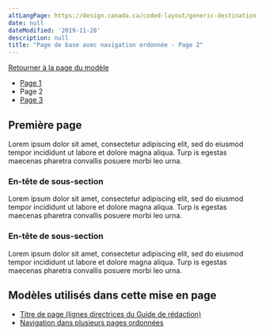 ```yaml
---
altLangPage: https://design.canada.ca/coded-layout/generic-destination-sit2.html
date: null
dateModified: '2019-11-28'
description: null
title: "Page de base avec navigation ordonnée - Page 2"
---
```


<p>
 <a class="btn btn-default" href="../modeles-recommandes/generique.html">
  Retourner à la page du modèle
 </a>
</p>


<div class="gc-stp-stp">
 <div class="row">
  <ul class="toc lst-spcd col-md-12">
   <li class="col-md-4 col-sm-6">
    <a class="list-group-item" href="./generique-sit1.html">
     Page 1
    </a>
   </li>
   <li class="col-md-4 col-sm-6">
    <a class="list-group-item cust-active active">
     Page 2
    </a>
   </li>
   <li class="col-md-4 col-sm-6">
    <a class="list-group-item" href="./generique-sit3.html">
     Page 3
    </a>
   </li>
  </ul>
 </div>
</div>

<h2>
 Première page
</h2>

<p>
 Lorem ipsum dolor sit amet, consectetur adipiscing elit, sed do eiusmod tempor incididunt ut labore et dolore magna aliqua. Turp	is egestas maecenas pharetra convallis posuere morbi leo urna.
</p>

<h3>
 En-tête de sous-section
</h3>

<p>
 Lorem ipsum dolor sit amet, consectetur adipiscing elit, sed do eiusmod tempor incididunt ut labore et dolore magna aliqua. Turp	is egestas maecenas pharetra convallis posuere morbi leo urna.
</p>

<h3>
 En-tête de sous-section
</h3>

<p>
 Lorem ipsum dolor sit amet, consectetur adipiscing elit, sed do eiusmod tempor incididunt ut labore et dolore magna aliqua. Turp	is egestas maecenas pharetra convallis posuere morbi leo urna.
</p>




<h2>
 Modèles utilisés dans cette mise en page
</h2>

<ul>
 <li>
  <a href="https://www.canada.ca/fr/secretariat-conseil-tresor/services/communications-gouvernementales/guide-redaction-contenu-canada.html#wp5-1">
   Titre de page (lignes directrices du Guide de rédaction)
  </a>
 </li>
 <li>
  <a href="../configurations-conception-communes/navigation-plusieurs-pages.html">
   Navigation dans plusieurs pages ordonnées
  </a>
 </li>
</ul>


